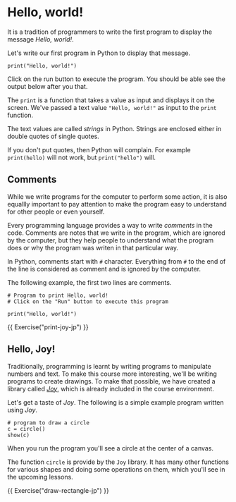 # Hello, world!
<!-- FIELDS index_=2 index_label=1.2 -->

It is a tradition of programmers to write the first program to display the message _Hello, world!_.

Let's write our first program in Python to display that message.

```{.python .joy .example}
print("Hello, world!")
```

Click on the run button to execute the program. You should be able see the output below after you that.

The `print` is a function that takes a value as input and displays it on the screen. We've passed a text value `"Hello, world!"` as input to the `print` function.

The text values are called _strings_ in Python. Strings are enclosed either in double quotes of single quotes.

If you don't put quotes, then Python will complain. For example `print(hello)` will not work, but `print("hello")` will.

## Comments

While we write programs for the computer to perform some action, it is also equallly important to pay attention to make the program easy to understand for other people or even yourself.

Every programming language provides a way to write _comments_ in the code. Comments are notes that we write in the program, which are ignored by the computer, but they help people to understand what the program does or why the program was writen in that particular way.

In Python, comments start with `#` character. Everything from `#`  to the end of the line is considered as comment and is ignored by the computer.

The following example, the first two lines are comments.

```{.python .joy .example}
# Program to print Hello, world!
# Click on the "Run" button to execute this program

print("Hello, world!")
```

{{ Exercise("print-joy-jp") }}

## Hello, Joy!

Traditionally, programming is learnt by writing programs to manipulate numbers and text. To make this course more interesting, we'll be writing programs to create drawings. To make that possible, we have created a library called _[Joy](https://github.com/fossunited/joy)_, which is already included in the course environment.

Let's get a taste of _Joy_. The following is a simple example program written using _Joy_.

```{.python .joy .example}
# program to draw a circle
c = circle()
show(c)
```

When you run the program you'll see a circle at the center of a canvas.

The function `circle` is provide by the `Joy` library. It has many other functions for various shapes and doing some operations on them, which you'll see in the upcoming lessons.

{{ Exercise("draw-rectangle-jp") }}


